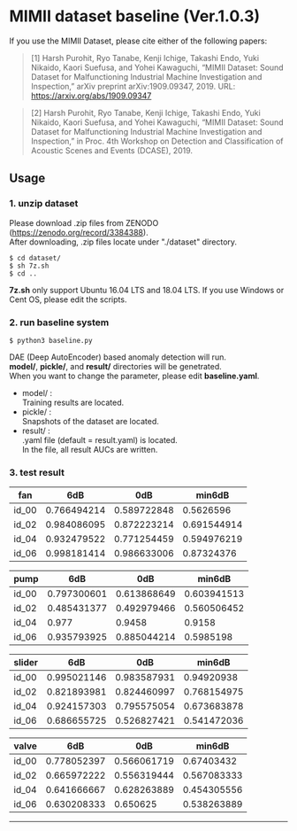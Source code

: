 # MIMII dataset baseline (Ver.1.0.3)
If you use the MIMII Dataset, please cite either of the following papers:

> [1] Harsh Purohit, Ryo Tanabe, Kenji Ichige, Takashi Endo, Yuki Nikaido, Kaori Suefusa, and Yohei Kawaguchi, “MIMII Dataset: Sound Dataset for Malfunctioning Industrial Machine Investigation and Inspection,” arXiv preprint arXiv:1909.09347, 2019. URL: https://arxiv.org/abs/1909.09347

> [2] Harsh Purohit, Ryo Tanabe, Kenji Ichige, Takashi Endo, Yuki Nikaido, Kaori Suefusa, and Yohei Kawaguchi, “MIMII Dataset: Sound Dataset for Malfunctioning Industrial Machine Investigation and Inspection,” in Proc. 4th Workshop on Detection and Classification of Acoustic Scenes and Events (DCASE), 2019.

## Usage

### 1. unzip dataset

Please download .zip files from ZENODO (https://zenodo.org/record/3384388).  
After downloading, .zip files locate under "./dataset" directory.

```
$ cd dataset/
$ sh 7z.sh
$ cd ..
```

**7z.sh** only support Ubuntu 16.04 LTS and 18.04 LTS.
If you use Windows or Cent OS, please edit the scripts.

### 2. run baseline system

```
$ python3 baseline.py
```
DAE (Deep AutoEncoder) based anomaly detection will run.  
**model/**, **pickle/**, and **result/** directories will be genetrated.  
When you want to change the parameter, please edit **baseline.yaml**.

- model/ :  
	Training results are located.  
- pickle/ :  
  Snapshots of the dataset are located.  
- result/ :  
	.yaml file (default = result.yaml) is located.  
	In the file, all result AUCs are written.

### 3. test result

|fan	|6dB		|0dB		|min6dB     |
|-------|---------------|---------------|-----------|
|id_00	|0.766494214	|0.589722848	|0.5626596  |
|id_02	|0.984086095	|0.872223214	|0.691544914|
|id_04	|0.932479522	|0.771254459	|0.594976219|
|id_06	|0.998181414	|0.986633006	|0.87324376 |

|pump	|6dB		|0dB		|min6dB	    |
|-------|---------------|---------------|-----------|
|id_00	|0.797300601	|0.613868649	|0.603941513|
|id_02	|0.485431377	|0.492979466	|0.560506452|
|id_04	|0.977		|0.9458		|0.9158	    |
|id_06	|0.935793925	|0.885044214	|0.5985198  |

|slider	|6dB		|0dB		|min6dB     |
|-------|---------------|---------------|-----------|
|id_00	|0.995021146	|0.983587931	|0.94920938 |
|id_02	|0.821893981	|0.824460997	|0.768154975|
|id_04	|0.924157303	|0.795575054	|0.673683878|
|id_06	|0.686655725	|0.526827421	|0.541472036|

|valve	|6dB		|0dB		|min6dB     |
|-------|---------------|---------------|-----------|
|id_00  |0.778052397	|0.566061719	|0.67403432 |
|id_02  |0.665972222	|0.556319444	|0.567083333|
|id_04  |0.641666667	|0.628263889	|0.454305556|
|id_06  |0.630208333	|0.650625	|0.538263889|

-------------------------------------------------------------------
